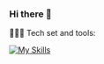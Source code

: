 ### Hi there 👋

<!--
**PatriciaCostalonga/PatriciaCostalonga** is a ✨ _special_ ✨ repository because its `README.md` (this file) appears on your GitHub profile.

Here are some ideas to get you started:

- 🔭 I’m currently working on ...
- 🌱 I’m currently learning ...
- 👯 I’m looking to collaborate on ...
- 🤔 I’m looking for help with ...
- 💬 Ask me about ...
- 📫 How to reach me: ...
- 😄 Pronouns: ...
- ⚡ Fun fact: ...
-->

👩🏻‍💻 Tech set and tools:
<p dir="auto"><a href="https://skillicons.dev" rel="nofollow"><img src="https://camo.githubusercontent.com/881333e2231b3b28137dacb877520b6f480a600c33828595f04709afceff89ed/68747470733a2f2f736b696c6c69636f6e732e6465762f69636f6e733f693d68746d6c2c6373732c736173732c7461696c77696e642c6a73" alt="My Skills" data-canonical-src="https://skillicons.dev/icons?i=html,css,sass,js" style="max-width: 100%;"></a></p>

